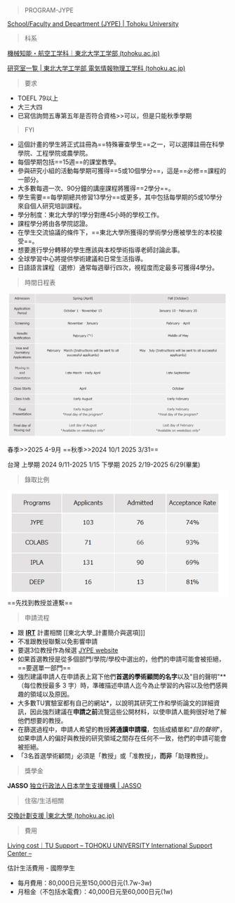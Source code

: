 

>PROGRAM-JYPE

[School/Faculty and Department (JYPE) | Tohoku University](https://www.insc.tohoku.ac.jp/english/exchange/jype/school-faculty-and-department/)

>科系

[機械知能・航空工学科｜東北大学工学部 (tohoku.ac.jp)](https://www.dream.mech.tohoku.ac.jp/)

[研究室一覧 | 東北大学工学部 電気情報物理工学科 (tohoku.ac.jp)](https://www.ecei.tohoku.ac.jp/eipe/lab/)

>要求

- TOEFL 79以上
- 大三大四
- 已寫信詢問五專第五年是否符合資格>>可以，但是只能秋季學期

>FYI

- 這個計畫的學生將正式註冊為==特殊審查學生==之一，可以選擇註冊在科學學院、工程學院或農學院。
- 每個學期包括==15週==的課堂教學。
- 參與研究小組的活動每學期可獲得==5或10個學分==，這是==必修==課程的一部分。
- 大多數每週一次、90分鐘的講座課程將獲得==2學分==。
- 學生需要==每學期總共修習13學分==或更多，其中包括每學期的5或10學分來自個人研究培訓課程。
- 學分制度：東北大學的1學分對應45小時的學校工作。
- 課程學分將由各學院認證。
- 在學生交流協議的條件下，==東北大學所獲得的學術學分應被學生的本校接受==。
- 想要進行學分轉移的學生應該與本校學術指導老師討論此事。
- 全球學習中心將提供學術建議和日常生活指導。
- 日語語言課程（選修）通常每週舉行四次，視程度而定最多可獲得4學分。

>時間日程表

![image.png](https://raw.githubusercontent.com/Ash0645/image_remote/main/202310081235564.png)

春季>>2025 4-9月
==秋季>>2024 10/1 2025 3/31==

台灣
上學期 2024 9/11-2025 1/15
下學期 2025 2/19-2025 6/29(畢業)

>錄取比例

![image.png|375](https://raw.githubusercontent.com/Ash0645/image_remote/main/202310081236279.png)
==先找到教授並連繫==

>申請流程

- 跟 [**IRT**](https://www.insc.tohoku.ac.jp/english/exchange/jype/2-course-description/#ank01) 計畫相關 [[東北大學_計畫簡介與選項]]]
- 不准跟教授聯繫以免影響申請
- 要選3位教授作為候選 [JYPE website](https://www.insc.tohoku.ac.jp/english/?p=18061)
- 如果首選教授是從多個部門/學院/學校中選出的，他們的申請可能會被拒絕，==要選單一部門==
- 強烈建議申請人在申請表上寫下他們**首選的學術顧問的名字**以及"目的聲明"**（每位教授最多 3 字）時，準確描述申請人迄今為止學習的內容以及他們感興趣的領域以及原因。
- 大多數TU實驗室都有自己的網站*，以說明其研究工作和學術論文的詳細資訊，因此強烈建議在**申請之前**流覽這些公開材料，以使申請人能夠很好地了解他們想要的教授。
- 在篩選過程中，申請人希望的教授**將通讀申請檔**，包括成績單和“_目的聲明_”，如果申請人的偏好與教授的研究領域之間存在任何不一致，他們的申請可能會被拒絕。
- 「3名首選學術顧問」必須是「教授」或「准教授」，**而非**「助理教授」。

>獎學金

**JASSO**
[独立行政法人日本学生支援機構 | JASSO](https://www.jasso.go.jp/index.html)

>住宿/生活相關

[交換計劃支援 |東北大學 (tohoku.ac.jp)](https://www.insc.tohoku.ac.jp/english/exchange/exchange-program-support/)

>費用

[Living cost｜TU Support – TOHOKU UNIVERSITY International Support Center –](https://sup.bureau.tohoku.ac.jp/en/life-e/cost-e/)

估計生活費用 - 國際學生
- 每月費用：80,000日元至150,000日元(1.7w-3w)
- 月租金（不包括水電費）：40,000日元至60,000日元(1w)
